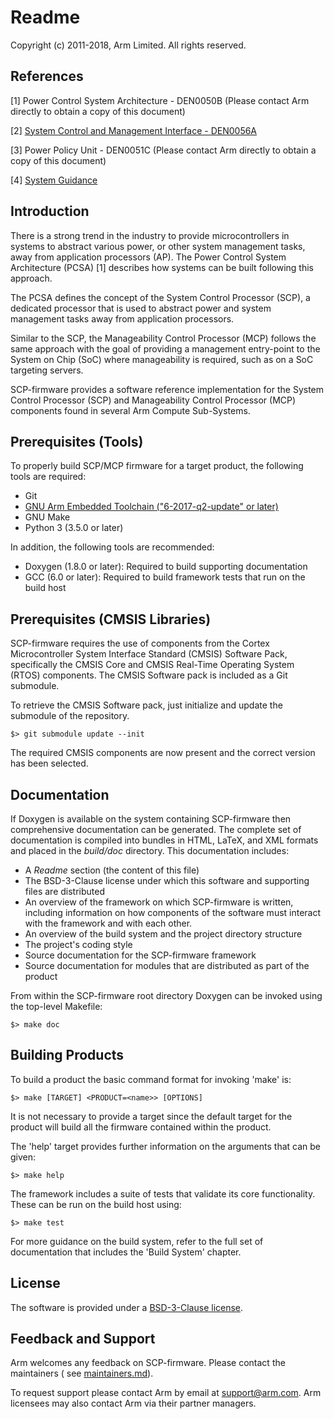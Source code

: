 Readme
======

Copyright (c) 2011-2018, Arm Limited. All rights reserved.

References
----------

[1] Power Control System Architecture - DEN0050B (Please contact Arm directly to
obtain a copy of this document)

[2] [System Control and Management Interface - DEN0056A](http://infocenter.arm.com/help/topic/com.arm.doc.den0056a/DEN0056A_System_Control_and_Management_Interface.pdf)

[3] Power Policy Unit - DEN0051C (Please contact Arm directly to obtain a copy
of this document)

[4] [System Guidance](https://developer.arm.com/products/system-design/system-guidance)

Introduction
------------

There is a strong trend in the industry to provide microcontrollers in systems
to abstract various power, or other system management tasks, away from
application processors (AP). The Power Control System Architecture (PCSA) [1]
describes how systems can be built following this approach.

The PCSA defines the concept of the System Control Processor (SCP), a dedicated
processor that is used to abstract power and system management tasks away from
application processors.

Similar to the SCP, the Manageability Control Processor (MCP) follows the same
approach with the goal of providing a management entry-point to the System on
Chip (SoC) where manageability is required, such as on a SoC targeting servers.

SCP-firmware provides a software reference implementation for the System Control
Processor (SCP) and Manageability Control Processor (MCP) components found in
several Arm Compute Sub-Systems.

Prerequisites (Tools)
---------------------

To properly build SCP/MCP firmware for a target product, the following tools are
required:

- Git
- [GNU Arm Embedded Toolchain ("6-2017-q2-update" or later)](https://developer.arm.com/open-source/gnu-toolchain/gnu-rm)
- GNU Make
- Python 3 (3.5.0 or later)

In addition, the following tools are recommended:

- Doxygen (1.8.0 or later): Required to build supporting documentation
- GCC (6.0 or later): Required to build framework tests that run on the build
    host

Prerequisites (CMSIS Libraries)
-------------------------------

SCP-firmware requires the use of components from the Cortex Microcontroller
System Interface Standard (CMSIS) Software Pack, specifically the CMSIS Core
and CMSIS Real-Time Operating System (RTOS) components. The CMSIS Software pack
is included as a Git submodule.

To retrieve the CMSIS Software pack, just initialize and update the submodule
of the repository.

    $> git submodule update --init

The required CMSIS components are now present and the correct version has been
selected.

Documentation
-------------

If Doxygen is available on the system containing SCP-firmware then comprehensive
documentation can be generated. The complete set of documentation is compiled
into bundles in HTML, LaTeX, and XML formats and placed in the *build/doc*
directory. This documentation includes:

- A *Readme* section (the content of this file)
- The BSD-3-Clause license under which this software and supporting files are
    distributed
- An overview of the framework on which SCP-firmware is written,
    including information on how components of the software must interact with
    the framework and with each other.
- An overview of the build system and the project directory structure
- The project's coding style
- Source documentation for the SCP-firmware framework
- Source documentation for modules that are distributed as part of the product

From within the SCP-firmware root directory Doxygen can be invoked using the
top-level Makefile:

    $> make doc

Building Products
-----------------
To build a product the basic command format for invoking 'make' is:

    $> make [TARGET] <PRODUCT=<name>> [OPTIONS]

It is not necessary to provide a target since the default target for the product
will build all the firmware contained within the product.

The 'help' target provides further information on the arguments that can be
given:

    $> make help

The framework includes a suite of tests that validate its core functionality.
These can be run on the build host using:

    $> make test

For more guidance on the build system, refer to the full set of documentation
that includes the 'Build System' chapter.

License
-------

The software is provided under a [BSD-3-Clause license](https://spdx.org/licenses/BSD-3-Clause.html).

Feedback and Support
--------------------

Arm welcomes any feedback on SCP-firmware. Please contact the maintainers (
see [maintainers.md](./maintainers.md)).

To request support please contact Arm by email at support@arm.com. Arm licensees
may also contact Arm via their partner managers.
